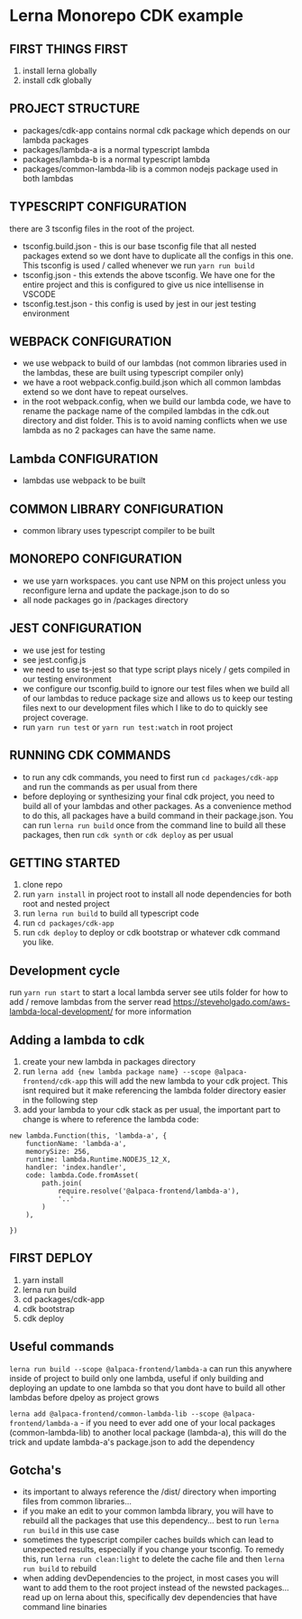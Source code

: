 # Lerna Monorepo CDK example

## FIRST THINGS FIRST

1. install lerna globally
2. install cdk globally

## PROJECT STRUCTURE

-   packages/cdk-app contains normal cdk package which depends on our lambda packages
-   packages/lambda-a is a normal typescript lambda
-   packages/lambda-b is a normal typescript lambda
-   packages/common-lambda-lib is a common nodejs package used in both lambdas

## TYPESCRIPT CONFIGURATION

there are 3 tsconfig files in the root of the project.

-   tsconfig.build.json - this is our base tsconfig file that all nested packages extend so we dont have to duplicate all the configs in this one. This tsconfig is used / called whenever we run `yarn run build`
-   tsconfig.json - this extends the above tsconfig. We have one for the entire project and this is configured to give us nice intellisense in VSCODE
-   tsconfig.test.json - this config is used by jest in our jest testing environment

## WEBPACK CONFIGURATION

-   we use webpack to build of our lambdas (not common libraries used in the lambdas, these are built using typescript compiler only)
-   we have a root webpack.config.build.json which all common lambdas extend so we dont have to repeat ourselves.
-   in the root webpack.config, when we build our lambda code, we have to rename the package name of the compiled lambdas in the cdk.out directory and dist folder. This is to avoid naming conflicts when we use lambda as no 2 packages can have the same name.

## Lambda CONFIGURATION

-   lambdas use webpack to be built

## COMMON LIBRARY CONFIGURATION

-   common library uses typescript compiler to be built

## MONOREPO CONFIGURATION

-   we use yarn workspaces. you cant use NPM on this project unless you reconfigure lerna and update the package.json to do so
-   all node packages go in /packages directory

## JEST CONFIGURATION

-   we use jest for testing
-   see jest.config.js
-   we need to use ts-jest so that type script plays nicely / gets compiled in our testing environment
-   we configure our tsconfig.build to ignore our test files when we build all of our lambdas to reduce package size and allows us to keep our testing files next to our development files which I like to do to quickly see project coverage.
-   run `yarn run test` or `yarn run test:watch` in root project

## RUNNING CDK COMMANDS

-   to run any cdk commands, you need to first run `cd packages/cdk-app` and run the commands as per usual from there
-   before deploying or synthesizing your final cdk project, you need to build all of your lambdas and other packages. As a convenience method to do this, all packages have a build command in their package.json. You can run `lerna run build` once from the command line to build all these packages, then run `cdk synth` or `cdk deploy` as per usual

## GETTING STARTED

1. clone repo
2. run `yarn install` in project root to install all node dependencies for both root and nested project
3. run `lerna run build` to build all typescript code
4. run `cd packages/cdk-app`
5. run `cdk deploy` to deploy or cdk bootstrap or whatever cdk command you like.

## Development cycle

run `yarn run start` to start a local lambda server
see utils folder for how to add / remove lambdas from the server
read https://steveholgado.com/aws-lambda-local-development/ for more information

## Adding a lambda to cdk

1. create your new lambda in packages directory
2. run `lerna add {new lambda package name} --scope @alpaca-frontend/cdk-app` this will add the new lambda to your cdk project. This isnt required but it make referencing the lambda folder directory easier in the following step
3. add your lambda to your cdk stack as per usual, the important part to change is where to reference the lambda code:

```
new lambda.Function(this, 'lambda-a', {
	functionName: 'lambda-a',
	memorySize: 256,
	runtime: lambda.Runtime.NODEJS_12_X,
	handler: 'index.handler',
	code: lambda.Code.fromAsset(
		path.join(
			require.resolve('@alpaca-frontend/lambda-a'),
			'..'
		)
	),

})
```

## FIRST DEPLOY

1. yarn install
2. lerna run build
3. cd packages/cdk-app
4. cdk bootstrap
5. cdk deploy

## Useful commands

`lerna run build --scope @alpaca-frontend/lambda-a` can run this anywhere inside of project to build only one lambda, useful if only building and deploying an update to one lambda so that you dont have to build all other lambdas before dpeloy as project grows

`lerna add @alpaca-frontend/common-lambda-lib --scope @alpaca-frontend/lambda-a` - if you need to ever add one of your local packages (common-lambda-lib) to another local package (lambda-a), this will do the trick and update lambda-a's package.json to add the dependency

## Gotcha's

-   its important to always reference the /dist/ directory when importing files from common libraries...
-   if you make an edit to your common lambda library, you will have to rebuild all the packages that use this dependency... best to run `lerna run build` in this use case
-   sometimes the typescript compiler caches builds which can lead to unexpected results, especially if you change your tsconfig. To remedy this, run `lerna run clean:light` to delete the cache file and then `lerna run build` to rebuild
-   when adding devDependencies to the project, in most cases you will want to add them to the root project instead of the newsted packages... read up on lerna about this, specifically dev dependencies that have command line binaries
